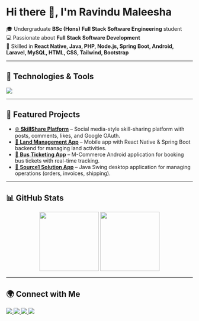 # Hi there 👋, I'm Ravindu Maleesha  

🎓 Undergraduate **BSc (Hons) Full Stack Software Engineering** student  
💻 Passionate about **Full Stack Software Development**  
🚀 Skilled in **React Native, Java, PHP, Node.js, Spring Boot, Android, Laravel, MySQL, HTML, CSS, Tailwind, Bootstrap**  

---

## 🔧 Technologies & Tools
<p align="left">
  <img src="https://skillicons.dev/icons?i=react,express,nodejs,mongodb,java,php,spring,laravel,mysql,android,html,css,tailwind,bootstrap,js,git" />
</p>

---

## 📌 Featured Projects
- [🌐 **SkillShare Platform**](https://github.com/rv0627/Skill-Share-Website-Using-React-Native-Spring-Boot) – Social media-style skill-sharing platform with posts, comments, likes, and Google OAuth.  
- [📱 **Land Management App**](https://github.com/rv0627/React_Native_Mobile_App_Frontend-Land-) – Mobile app with React Native & Spring Boot backend for managing land activities.  
- [🚌 **Bus Ticketing App**](https://github.com/rv0627/SITB-M-Commerce-Bus-Ticket-Booking-Customer-App-Android) – M-Commerce Android application for booking bus tickets with real-time tracking.  
- [💼 **Source1 Solution App**](https://github.com/rv0627/Source1Solution-Application-Guwana-Country) – Java Swing desktop application for managing operations (orders, invoices, shipping).  

---

## 📊 GitHub Stats
<p align="center">
  <img src="https://github-readme-stats.vercel.app/api?username=rv0627&show_icons=true&theme=radical" height="160" />
  <img src="https://github-readme-stats.vercel.app/api/top-langs/?username=rv0627&layout=compact&theme=radical" height="160" />
</p>

---

## 🌍 Connect with Me
<p align="left">
  <a href="https://www.linkedin.com/in/ravindu-maleesha-598275256/" target="_blank">
    <img src="https://img.shields.io/badge/LinkedIn-0077B5?style=for-the-badge&logo=linkedin&logoColor=white" />
  </a>
  <a href="mailto:ravindumaleesha077@gmail.com">
    <img src="https://img.shields.io/badge/Email-D14836?style=for-the-badge&logo=gmail&logoColor=white" />
  </a>
  <a href="https://wa.me/94769831282" target="_blank">
    <img src="https://img.shields.io/badge/WhatsApp-25D366?style=for-the-badge&logo=whatsapp&logoColor=white" />
  </a>
  <a href="https://github.com/rv0627" target="_blank">
    <img src="https://img.shields.io/badge/GitHub-100000?style=for-the-badge&logo=github&logoColor=white" />
  </a>
</p>
